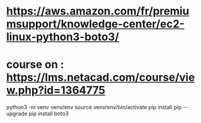 # https://aws.amazon.com/fr/premiumsupport/knowledge-center/ec2-linux-python3-boto3/
# course on : https://lms.netacad.com/course/view.php?id=1364775

python3 -m venv venv/env
source venv/env/bin/activate
pip install pip --upgrade
pip install boto3
